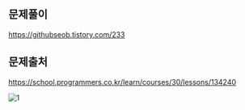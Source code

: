## 문제풀이
https://githubseob.tistory.com/233
## 문제출처
https://school.programmers.co.kr/learn/courses/30/lessons/134240

![1](https://github.com/GitHubSeob/Self_Study/assets/83795383/c6d75fdc-4c91-4b5e-b162-bfa64dde8f56)